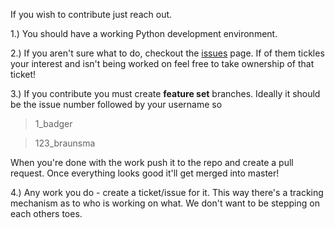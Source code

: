 If you wish to contribute just reach out.

1.) You should have a working Python development environment.

2.) If you aren't sure what to do, checkout the [issues](https://github.com/JBraunsmaJr/TrafficAnalyzer/issues) page. If of them tickles your interest and isn't being worked on feel free to take ownership
of that ticket!

3.) If you contribute you must create **feature set** branches. Ideally it should be the issue number followed by your username so
> 1_badger

> 123_braunsma

When you're done with the work push it to the repo and create a pull request. Once everything looks good it'll get merged into master!

4.) Any work you do - create a ticket/issue for it. This way there's a tracking mechanism as to who is working on what. We don't want to be stepping on each others toes.
